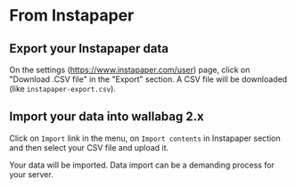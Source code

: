# From Instapaper

## Export your Instapaper data

On the settings
([<https://www.instapaper.com/user>](https://www.instapaper.com/user))
page, click on "Download .CSV file" in the "Export" section. A CSV file
will be downloaded (like `instapaper-export.csv`).

## Import your data into wallabag 2.x

Click on `Import` link in the menu, on `Import contents` in Instapaper
section and then select your CSV file and upload it.

Your data will be imported. Data import can be a demanding process for
your server.
